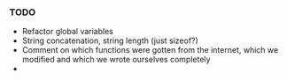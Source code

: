 ### TODO
- Refactor global variables
- String concatenation, string length (just sizeof?)
- Comment on which functions were gotten from the internet, which we modified and which we wrote ourselves completely
- 

